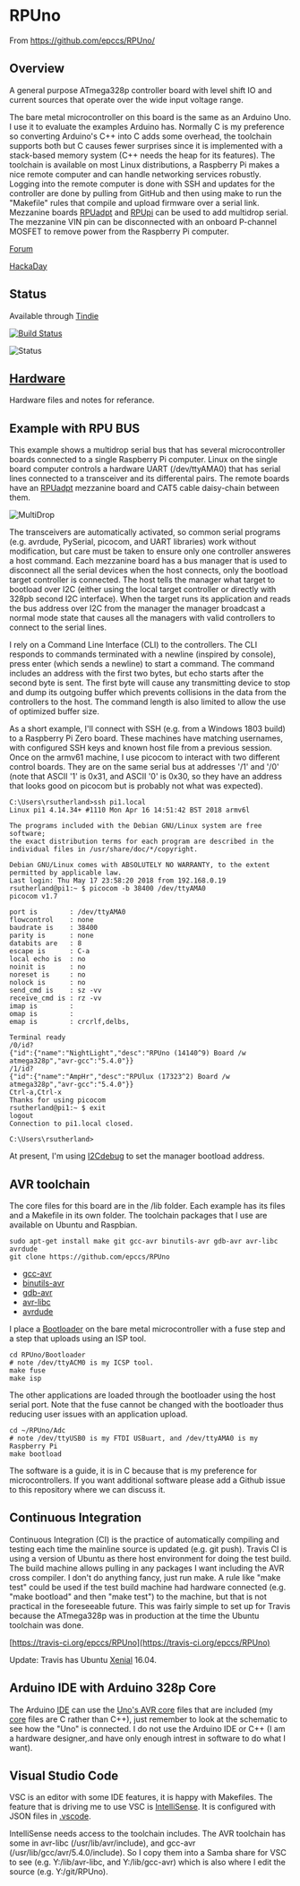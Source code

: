 # RPUno 

From <https://github.com/epccs/RPUno/>

## Overview

A general purpose ATmega328p controller board with level shift IO and current sources that operate over the wide input voltage range.

The bare metal microcontroller on this board is the same as an Arduino Uno. I use it to evaluate the examples Arduino has. Normally C is my preference so converting Arduino's C++ into C adds some overhead, the toolchain supports both but C causes fewer surprises since it is implemented with a stack-based memory system (C++ needs the heap for its features). The toolchain is available on most Linux distributions, a Raspberry Pi makes a nice remote computer and can handle networking services robustly. Logging into the remote computer is done with SSH and updates for the controller are done by pulling from GitHub and then using make to run the "Makefile" rules that compile and upload firmware over a serial link. Mezzanine boards [RPUadpt] and [RPUpi] can be used to add multidrop serial. The mezzanine VIN pin can be disconnected with an onboard P-channel MOSFET to remove power from the Raspberry Pi computer.

[RPUadpt]: https://github.com/epccs/RPUadpt
[RPUpi]: https://github.com/epccs/RPUpi

[Forum](https://rpubus.org/bb/viewforum.php?f=6)

[HackaDay](https://hackaday.io/project/12784-rpuno)

## Status

Available through [Tindie](https://www.tindie.com/products/8862/)

[![Build Status](https://travis-ci.org/epccs/RPUno.svg?branch=master)](https://travis-ci.org/epccs/RPUno)

![Status](./Hardware/status_icon.png "Status")

## [Hardware](./Hardware)

Hardware files and notes for referance.

## Example with RPU BUS

This example shows a multidrop serial bus that has several microcontroller boards connected to a single Raspberry Pi computer. Linux on the single board computer controls a hardware UART (/dev/ttyAMA0) that has serial lines connected to a transceiver and its differental pairs. The remote boards have an [RPUadpt] mezzanine board and CAT5 cable daisy-chain between them. 

[Irrigate7]: https://github.com/epccs/Irrigate7

![MultiDrop](./Hardware/Documents/MultiDrop.png "RPUno MultiDrop")

The transceivers are automatically activated, so common serial programs (e.g. avrdude, PySerial, picocom, and UART libraries) work without modification, but care must be taken to ensure only one controller answeres a host command. Each mezzanine board has a bus manager that is used to disconnect all the serial devices when the host connects, only the bootload target controller is connected. The host tells the manager what target to bootload over I2C (either using the local target controller or directly with 328pb second I2C interface). When the target runs its application and reads the bus address over I2C from the manager the manager broadcast a normal mode state that causes all the managers with valid controllers to connect to the serial lines.

I rely on a Command Line Interface (CLI) to the controllers. The CLI responds to commands terminated with a newline (inspired by console), press enter (which sends a newline) to start a command. The command includes an address with the first two bytes, but echo starts after the second byte is sent. The first byte will cause any transmitting device to stop and dump its outgoing buffer which prevents collisions in the data from the controllers to the host. The command length is also limited to allow the use of optimized buffer size.

As a short example, I'll connect with SSH (e.g. from a Windows 1803 build) to a Raspberry Pi Zero board. These machines have matching usernames, with configured SSH keys and known host file from a previous session. Once on the armv61 machine, I use picocom to interact with two different control boards. They are on the same serial bus at addresses '/1' and '/0' (note that ASCII '1' is 0x31, and ASCII '0' is 0x30, so they have an address that looks good on picocom but is probably not what was expected).

```
C:\Users\rsutherland>ssh pi1.local
Linux pi1 4.14.34+ #1110 Mon Apr 16 14:51:42 BST 2018 armv6l

The programs included with the Debian GNU/Linux system are free software;
the exact distribution terms for each program are described in the
individual files in /usr/share/doc/*/copyright.

Debian GNU/Linux comes with ABSOLUTELY NO WARRANTY, to the extent
permitted by applicable law.
Last login: Thu May 17 23:58:20 2018 from 192.168.0.19
rsutherland@pi1:~ $ picocom -b 38400 /dev/ttyAMA0
picocom v1.7

port is        : /dev/ttyAMA0
flowcontrol    : none
baudrate is    : 38400
parity is      : none
databits are   : 8
escape is      : C-a
local echo is  : no
noinit is      : no
noreset is     : no
nolock is      : no
send_cmd is    : sz -vv
receive_cmd is : rz -vv
imap is        :
omap is        :
emap is        : crcrlf,delbs,

Terminal ready
/0/id?
{"id":{"name":"NightLight","desc":"RPUno (14140^9) Board /w atmega328p","avr-gcc":"5.4.0"}}
/1/id?
{"id":{"name":"AmpHr","desc":"RPUlux (17323^2) Board /w atmega328p","avr-gcc":"5.4.0"}}
Ctrl-a,Ctrl-x 
Thanks for using picocom
rsutherland@pi1:~ $ exit
logout
Connection to pi1.local closed.

C:\Users\rsutherland>
```

At present, I'm using [I2Cdebug] to set the manager bootload address. 

[I2Cdebug]: ./i2c-debug

## AVR toolchain

The core files for this board are in the /lib folder. Each example has its files and a Makefile in its own folder. The toolchain packages that I use are available on Ubuntu and Raspbian. 

```
sudo apt-get install make git gcc-avr binutils-avr gdb-avr avr-libc avrdude
git clone https://github.com/epccs/RPUno
```

* [gcc-avr](https://packages.ubuntu.com/search?keywords=gcc-avr)
* [binutils-avr](https://packages.ubuntu.com/search?keywords=binutils-avr)
* [gdb-avr](https://packages.ubuntu.com/search?keywords=gdb-avr)
* [avr-libc](https://packages.ubuntu.com/search?keywords=avr-libc)
* [avrdude](https://packages.ubuntu.com/search?keywords=avrdude)

I place a [Bootloader] on the bare metal microcontroller with a fuse step and a step that uploads using an ISP tool. 

[Bootloader]: https://github.com/epccs/RPUno/tree/master/Bootloader

```
cd RPUno/Bootloader
# note /dev/ttyACM0 is my ICSP tool.
make fuse
make isp
```

The other applications are loaded through the bootloader using the host serial port. Note that the fuse cannot be changed with the bootloader thus reducing user issues with an application upload.

```
cd ~/RPUno/Adc
# note /dev/ttyUSB0 is my FTDI USBuart, and /dev/ttyAMA0 is my Raspberry Pi
make bootload
```

The software is a guide, it is in C because that is my preference for microcontrollers. If you want additional software please add a Github issue to this repository where we can discuss it. 


## Continuous Integration

Continuous Integration (CI) is the practice of automatically compiling and testing each time the mainline source is updated (e.g. git push). Travis CI is using a version of Ubuntu as there host environment for doing the test build. The build machine allows pulling in any packages I want including the AVR cross compiler. I don't do anything fancy, just run make. A rule like "make test" could be used if the test build machine had hardware connected (e.g. "make bootload" and then "make test") to the machine, but that is not practical in the foreseeable future. This was fairly simple to set up for Travis because the ATmega328p was in production at the time the Ubuntu toolchain was done.

[https://travis-ci.org/epccs/RPUno](https://travis-ci.org/epccs/RPUno)

Update: Travis has Ubuntu [Xenial] 16.04.

[Xenial]: https://docs.travis-ci.com/user/reference/xenial/


## Arduino IDE with Arduino 328p Core

The Arduino [IDE] can use the [Uno's AVR core] files that are included (my [core] files are C rather than C++), just remember to look at the schematic to see how the "Uno" is connected.  I do not use the Arduino IDE or C++ (I am a hardware designer,.and have only enough intrest in software to do what I want).

[IDE]: https://www.arduino.cc/
[Uno's AVR core]: https://github.com/arduino/ArduinoCore-avr
[core]: https://github.com/epccs/RPUno/tree/master/lib


## Visual Studio Code

VSC is an editor with some IDE features, it is happy with Makefiles. The feature that is driving me to use VSC is [IntelliSense]. It is configured with JSON files in [.vscode]. 

[IntelliSense]: https://code.visualstudio.com/docs/editor/intellisense
[.vscode]: https://github.com/epccs/RPUno/tree/master/.vscode

IntelliSense needs access to the toolchain includes. The AVR toolchain has some in avr-libc (/usr/lib/avr/include), and gcc-avr (/usr/lib/gcc/avr/5.4.0/include). So I copy them into a Samba share for VSC to see (e.g. Y:/lib/avr-libc, and Y:/lib/gcc-avr) which is also where I edit the source (e.g. Y:/git/RPUno).
